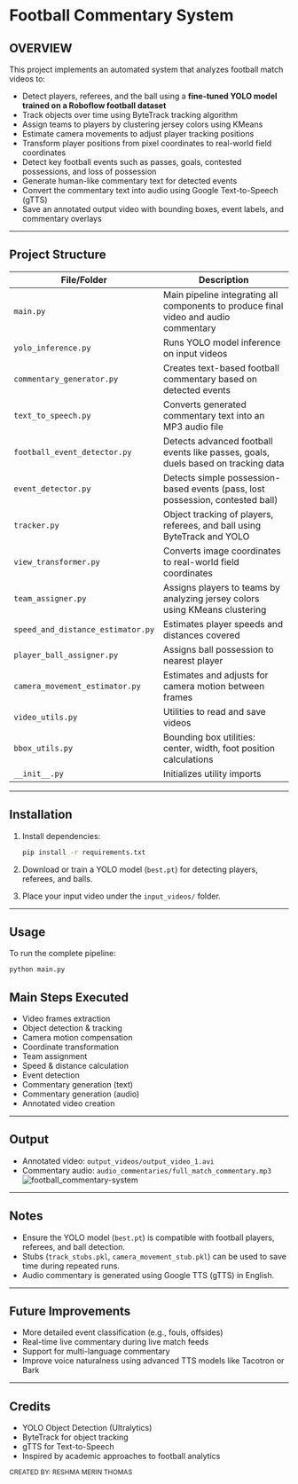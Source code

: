 # Football Commentary System

## OVERVIEW
This project implements an automated system that analyzes football match videos to:
- Detect players, referees, and the ball using a **fine-tuned YOLO model trained on a Roboflow football dataset**
- Track objects over time using ByteTrack tracking algorithm
- Assign teams to players by clustering jersey colors using KMeans
- Estimate camera movements to adjust player tracking positions
- Transform player positions from pixel coordinates to real-world field coordinates
- Detect key football events such as passes, goals, contested possessions, and loss of possession
- Generate human-like commentary text for detected events
- Convert the commentary text into audio using Google Text-to-Speech (gTTS)
- Save an annotated output video with bounding boxes, event labels, and commentary overlays


---

## Project Structure

| File/Folder | Description |
|-------------|-------------|
| `main.py` | Main pipeline integrating all components to produce final video and audio commentary |
| `yolo_inference.py` | Runs YOLO model inference on input videos |
| `commentary_generator.py` | Creates text-based football commentary based on detected events |
| `text_to_speech.py` | Converts generated commentary text into an MP3 audio file |
| `football_event_detector.py` | Detects advanced football events like passes, goals, duels based on tracking data |
| `event_detector.py` | Detects simple possession-based events (pass, lost possession, contested ball) |
| `tracker.py` | Object tracking of players, referees, and ball using ByteTrack and YOLO |
| `view_transformer.py` | Converts image coordinates to real-world field coordinates |
| `team_assigner.py` | Assigns players to teams by analyzing jersey colors using KMeans clustering |
| `speed_and_distance_estimator.py` | Estimates player speeds and distances covered |
| `player_ball_assigner.py` | Assigns ball possession to nearest player |
| `camera_movement_estimator.py` | Estimates and adjusts for camera motion between frames |
| `video_utils.py` | Utilities to read and save videos |
| `bbox_utils.py` | Bounding box utilities: center, width, foot position calculations |
| `__init__.py` | Initializes utility imports |

---

## Installation

1. Install dependencies:
    ```bash
    pip install -r requirements.txt
    ```

2. Download or train a YOLO model (`best.pt`) for detecting players, referees, and balls.

3. Place your input video under the `input_videos/` folder.

---

## Usage

To run the complete pipeline:

```bash
python main.py
```


## Main Steps Executed

- Video frames extraction
- Object detection & tracking
- Camera motion compensation
- Coordinate transformation
- Team assignment
- Speed & distance calculation
- Event detection
- Commentary generation (text)
- Commentary generation (audio)
- Annotated video creation

---

## Output

- Annotated video: `output_videos/output_video_1.avi`
- Commentary audio: `audio_commentaries/full_match_commentary.mp3`
![football_commentary-system](https://github.com/user-attachments/assets/85520ad9-11d9-496e-a119-affc6dcd8977)
---

## Notes

- Ensure the YOLO model (`best.pt`) is compatible with football players, referees, and ball detection.
- Stubs (`track_stubs.pkl`, `camera_movement_stub.pkl`) can be used to save time during repeated runs.
- Audio commentary is generated using Google TTS (gTTS) in English.

---

## Future Improvements

- More detailed event classification (e.g., fouls, offsides)
- Real-time live commentary during live match feeds
- Support for multi-language commentary
- Improve voice naturalness using advanced TTS models like Tacotron or Bark

---

## Credits

- YOLO Object Detection (Ultralytics)
- ByteTrack for object tracking
- gTTS for Text-to-Speech
- Inspired by academic approaches to football analytics





<sub>CREATED BY: RESHMA MERIN THOMAS</sub>

